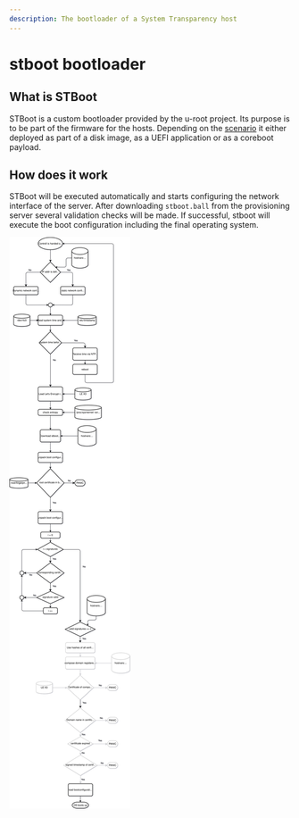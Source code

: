 ```yaml
---
description: The bootloader of a System Transparency host
---
```


# stboot bootloader

## What is STBoot

STBoot is a custom bootloader provided by the u-root project. Its purpose is to be part of the firmware for the hosts. Depending on the [scenario](../overview/scenarios/) it either deployed as part of a disk image, as a UEFI application or as a coreboot payload.

## How does it work

STBoot will be executed automatically and starts configuring the network interface of the server.  After downloading `stboot.ball` from the provisioning server several validation checks will be made. If successful, stboot will execute the boot configuration including the final operating system. 

![](../.gitbook/assets/stboot-1.svg)

